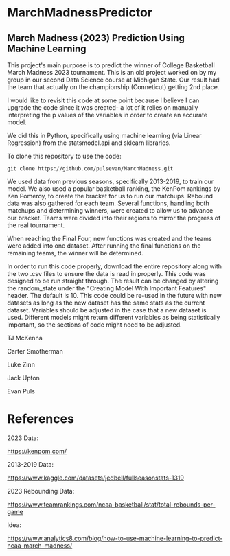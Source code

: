 # MarchMadnessPredictor
## March Madness (2023) Prediction Using Machine Learning

This project's main purpose is to predict the winner of College Basketball March Madness 2023 tournament. This is an old project worked on by my group in our second Data Science course at Michigan State. Our result had the team that actually on the championship (Conneticut) getting 2nd place.

I would like to revisit this code at some point because I believe I can upgrade the code since it was created- a lot of it relies on manually interpreting the p values of the variables in order to create an accurate model.

We did this in Python, specifically using machine learning (via Linear Regression) from the statsmodel.api and sklearn libraries.

To clone this repository to use the code:

```git clone https://github.com/pulsevan/MarchMadness.git```

We used data from previous seasons, specifically 2013-2019, to train our model. We also used a popular basketball ranking, the KenPom rankings by Ken Pomeroy, to create the bracket for us to run our matchups. Rebound data was also gathered for each team. Several functions, handling both matchups and determining winners, were created to allow us to advance our bracket. Teams were divided into their regions to mirror the progress of the real tournament.

When reaching the Final Four, new functions was created and the teams were added into one dataset. After running the final functions on the remaining teams, the winner will be determined.

In order to run this code properly, download the entire repository along with the two .csv files to ensure the data is read in properly. This code was designed to be run straight through. The result can be changed by altering the random_state under the "Creating Model With Important Features" header. The default is 10. This code could be re-used in the future with new datasets as long as the new dataset has the same stats as the current dataset. Variables should be adjusted in the case that a new dataset is used. Different models might return different variables as being statistically important, so the sections of code might need to be adjusted.

TJ McKenna

Carter Smotherman

Luke Zinn

Jack Upton

Evan Puls


# References

2023 Data:

https://kenpom.com/

2013-2019 Data:

https://www.kaggle.com/datasets/jedbell/fullseasonstats-1319

2023 Rebounding Data:

https://www.teamrankings.com/ncaa-basketball/stat/total-rebounds-per-game

Idea: 

https://www.analytics8.com/blog/how-to-use-machine-learning-to-predict-ncaa-march-madness/


```python

```
